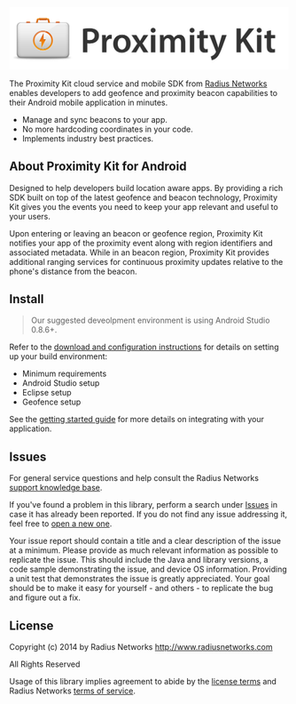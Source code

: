 [![Proximity Kit by Radius Networks](logo.png)](https://proximitykit.radiusnetworks.com)

The Proximity Kit cloud service and mobile SDK from [Radius
Networks](http://www.radiusnetworks.com/) enables developers to add geofence
and proximity beacon capabilities to their Android mobile application in
minutes.

- Manage and sync beacons to your app.
- No more hardcoding coordinates in your code.
- Implements industry best practices.

## About Proximity Kit for Android

Designed to help developers build location aware apps. By providing a rich SDK
built on top of the latest geofence and beacon technology, Proximity Kit gives
you the events you need to keep your app relevant and useful to your users.

Upon entering or leaving an beacon or geofence region, Proximity Kit notifies
your app of the proximity event along with region identifiers and associated
metadata. While in an beacon region, Proximity Kit provides additional ranging
services for continuous proximity updates relative to the phone's distance from
the beacon.

## Install

> Our suggested deveolpment environment is using Android Studio 0.8.6+.

Refer to the [download and configuration
instructions](https://proximitykit.radiusnetworks.com/android-download) for
details on setting up your build environment:

- Minimum requirements
- Android Studio setup
- Eclipse setup
- Geofence setup

See the [getting started guide](https://proximitykit.radiusnetworks.com/docs/android/getting-started)
for more details on integrating with your application.

## Issues

For general service questions and help consult the Radius Networks [support
knowledge base](https://radiusnetworks.zendesk.com/).

If you've found a problem in this library, perform a search under
[Issues](https://github.com/RadiusNetworks/proximitykit-android/issues?q=is%3Aissue+)
in case it has already been reported. If you do not find any issue addressing
it, feel free to [open a new
one](https://github.com/RadiusNetworks/proximitykit-android/issues/new).

Your issue report should contain a title and a clear description of the issue
at a minimum. Please provide as much relevant information as possible to
replicate the issue. This should include the Java and library versions, a code
sample demonstrating the issue, and device OS information. Providing a unit
test that demonstrates the issue is greatly appreciated. Your goal should be to
make it easy for yourself - and others - to replicate the bug and figure out a
fix.

## License

Copyright (c) 2014 by Radius Networks
http://www.radiusnetworks.com

All Rights Reserved

Usage of this library implies agreement to abide by the [license
terms](LICENSE) and Radius Networks [terms of
service](http://www.radiusnetworks.com/terms_of_service.html).
